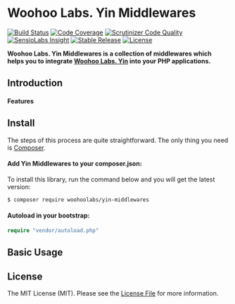 # Woohoo Labs. Yin Middlewares

[![Build Status](https://img.shields.io/travis/woohoolabs/yin-middlewares.svg)](https://travis-ci.org/woohoolabs/yin-middlewares)
[![Code Coverage](https://scrutinizer-ci.com/g/woohoolabs/yin-middlewares/badges/coverage.png?b=master)](https://scrutinizer-ci.com/g/woohoolabs/yin-middlewares/?branch=master)
[![Scrutinizer Code Quality](https://scrutinizer-ci.com/g/woohoolabs/yin-middlewares/badges/quality-score.png?b=master)](https://scrutinizer-ci.com/g/woohoolabs/yin-middlewares/?branch=master)
[![SensioLabs Insight](https://img.shields.io/sensiolabs/i/7595f075-a84c-4a62-a316-8a91568d49b4.svg)](https://insight.sensiolabs.com/projects/7595f075-a84c-4a62-a316-8a91568d49b4)
[![Stable Release](https://img.shields.io/packagist/v/woohoolabs/yin-middlewares.svg)](https://packagist.org/packages/woohoolabs/yin-middlewares)
[![License](https://img.shields.io/packagist/l/woohoolabs/yin-middlewares.svg)](https://packagist.org/packages/woohoolabs/yin-middlewares)

**Woohoo Labs. Yin Middlewares is a collection of middlewares which helps you to integrate
[Woohoo Labs. Yin](https://github.com/woohoolabs/yin) into your PHP applications.**

## Introduction

#### Features

## Install

The steps of this process are quite straightforward. The only thing you need is [Composer](http://getcomposer.org).

#### Add Yin Middlewares to your composer.json:

To install this library, run the command below and you will get the latest version:

```bash
$ composer require woohoolabs/yin-middlewares
```

#### Autoload in your bootstrap:

```php
require "vendor/autoload.php"
```

## Basic Usage

## License

The MIT License (MIT). Please see the [License File](https://github.com/woohoolabs/yin/blob/master/LICENSE.md)
for more information.
